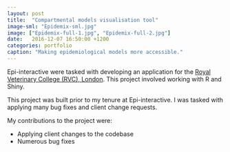 ```yaml
---
layout: post
title:  "Compartmental models visualisation tool"
image-sml: "Epidemix-sml.jpg"
image: ["Epidemix-full-1.jpg", "Epidemix-full-2.jpg"]
date:   2016-12-07 16:50:00 +1200
categories: portfolio
caption: "Making epidemiological models more accessible."
---
```


Epi-interactive were tasked with developing an application for the
<a href="http://www.rvc.ac.uk/" target="_blank">Royal Veterinary College (RVC), London</a>.
This project involved working with R and Shiny.

This project was built prior to my tenure at Epi-interactive. I was tasked with applying many bug fixes and client change requests.

My contributions to the project were:

- Applying client changes to the codebase
- Numerous bug fixes
